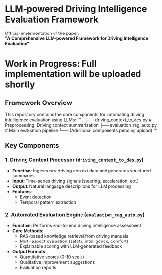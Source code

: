 # LLM-powered Driving Intelligence Evaluation Framework

Official implementation of the paper:  
**"A Comprehensive LLM-powered Framework for Driving Intelligence Evaluation"**  

# **Work in Progress**: Full implementation will be uploaded shortly

## Framework Overview

This repository contains the core components for automating driving intelligence evaluation using LLMs:
'''
.
├── driving_context_to_des.py # Preprocessing: Driving context summarisation
├── evaluation_rag_auto.py # Main evaluation pipeline
└── (Additional components pending upload)
'''


##  Key Components

### 1. Driving Context Processor (`driving_context_to_des.py`)
- **Function**: Ingests raw driving context data and generates structured summaries
- **Input**: Time-series driving signals (steering, acceleration, etc.)
- **Output**: Natural language descriptions for LLM processing
- **Features**:
  - Event detection
  - Temporal pattern extraction

### 2. Automated Evaluation Engine (`evaluation_rag_auto.py`)
- **Function**: Performs end-to-end driving intelligence assessment
- **Core Methods**:
  - RAG-based knowledge retrieval from driving manuals
  - Multi-aspect evaluation (safety, intelligence, comfort)
  - Explainable scoring with LLM-generated feedback
- **Output Formats**:
  - Quantitative scores (0-10 scale)
  - Qualitative improvement suggestions
  - Evaluation reports
